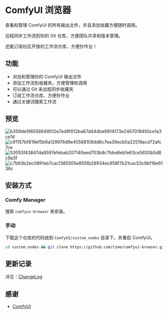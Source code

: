 # ComfyUI 浏览器

查看和管理 ComfyUI 的所有输出文件，并且添加收藏方便随时调用。

远程同步工作流到你的 Git 仓库，方便团队共享和版本管理。

还能订阅社区开放的工作流仓库，方便抄作业！

## 功能

- 浏览和管理你的 ComfyUI 输出文件
- 添加工作流到收藏夹，方便管理和调用
- 可以通过 Git 来远程同步收藏夹
- 订阅工作流仓库，方便抄作业
- 通过关键词搜索工作流


## 预览

![b359de5f6556649512e7ed8f812ba67d444be9914173e2467018450ce1a3ce1d](https://github.com/talesofai/comfyui-browser/assets/828837/4b0b0f4c-28a8-49ef-98c2-d293df5b7747)
![c91157bf819ef5b9a129976d9e45588106dd6c7ea39ecb0a22519acd72afc7ce](https://github.com/talesofai/comfyui-browser/assets/828837/ee3df970-017c-4825-ab5d-9465cdb77ed6)
![53053f43847da9597efebab207140eed703b8c7bbe8eb1e63ce5630b5d8c9a3f](https://github.com/talesofai/comfyui-browser/assets/828837/4acb522a-f21c-47ad-9a23-56b08c6e73a5)
![c7b93b2ec0891eb7cac1385505e855fb28934ec958f7b21cac53c9bf18e6136c](https://github.com/talesofai/comfyui-browser/assets/828837/ef0d5cd2-9238-4e80-9f65-0f7db05ffbf3)

## 安装方式

### Comfy Manager

搜索 `comfyui-browser` 来安装。

### 手动

下载这个仓库的代码放到 `ComfyUI/custom_nodes` 目录下，并重启 ComfyUI。

```bash
cd custom_nodes && git clone https://github.com/tzwm/comfyui-browser.git
```

## 更新记录

详见：[ChangeLog](CHANGELOG.md)

## 感谢

- [ComfyUI](https://github.com/comfyanonymous/ComfyUI)
